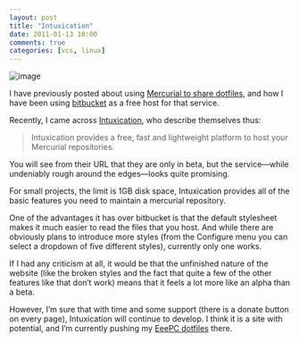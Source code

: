```yaml
---
layout: post
title: "Intuxication"
date: 2011-01-13 10:00
comments: true
categories: [vcs, linux]
---
```

![image](http://miromiro.com/Blog-images/intuxication.png)

I have previously posted about using 
[Mercurial to share dotfiles](http://jasonwryan.com/blog/2010/02/10/using-mercurial-to-share-dotfiles/ "My post on using mercurial"),
and how I have been using
[bitbucket](http://bitbucket.org/ "bitbucket homepage") as a free host
for that service.

Recently, I came across
[Intuxication](http://beta.intuxication.org/ "Free mercurial hosting"),
who describe themselves thus:

> Intuxication provides a free, fast and lightweight platform to host
> your Mercurial repositories.

You will see from their URL that they are only in beta, but the service—while 
undeniably rough around the edges—looks quite promising.

For small projects, the limit is 1GB disk space, Intuxication provides
all of the basic features you need to maintain a mercurial repository.

One of the advantages it has over bitbucket is that the default
stylesheet makes it much easier to read the files that you host. And
while there are obviously plans to introduce more styles (from the
Configure menu you can select a dropdown of five different styles),
currently only one works.

If I had any criticism at all, it would be that the unfinished nature of
the website (like the broken styles and the fact that quite a few of the
other features like that don’t work) means that it feels a lot more like
an alpha than a beta.

However, I’m sure that with time and some support (there is a donate
button on every page), Intuxication will continue to develop. I think it
is a site with potential, and I’m currently pushing my 
[EeePC dotfiles](http://beta.intuxication.org/jasonwryan/archer/browse/tip/ "EeePC tip")
there.
